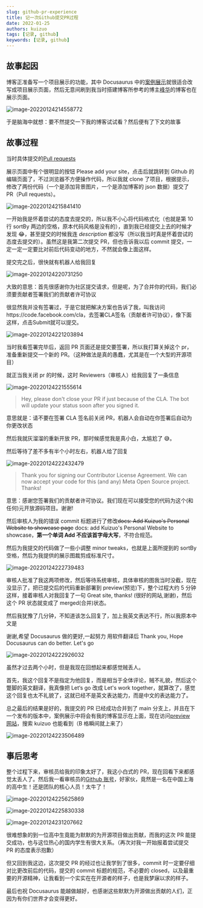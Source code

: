 ```yaml
---
slug: github-pr-experience
title: 记一次Github提交PR过程
date: 2022-01-25
authors: kuizuo
tags: [记录, github]
keywords: [记录, github]
---
```


## 故事起因

博客正准备写一个项目展示的功能，其中 Docusaurus 中的[案例展示](https://docusaurus.io/zh-CN/showcase)就很适合改写成项目展示页面，然后无意间刷到我当时搭建博客所参考的博主[峰华](https://zxuqian.cn/)的博客也在展示页面。

![image-20220124214558772](https://img.kuizuo.me/20220124214558.png)

于是脑海中就想：要不然提交一下我的博客试试看？然后便有了下文的故事

<!-- truncate -->

## 故事过程

当时具体提交的[Pull requests](https://github.com/facebook/docusaurus/pull/6458)

展示页面中有个很明显的按钮 Please add your site，点击后就跳转到 Github 的编辑页面了，不过浏览器不方便操作代码，所以我就 clone 了项目，根据提示，修改了两份代码（一个是添加背景图片，一个是添加博客的 json 数据）提交了 PR（Pull requests）。

![image-20220124215841410](https://img.kuizuo.me/20220124215841.png)

一开始我是怀着尝试的态度去提交的，所以我不小心将代码格式化（也就是第 10 行 sortBy 两边的空格，原本代码风格是没有的），直到我已经提交上去的时候才发现 😂，甚至提交的时候我连 _description_ 都没写（所以我当时真是怀着尝试的态度去提交的）。虽然这是我第二次提交 PR，但也告诉我以后 commit 提交，一定一定一定要比对前后代码变动的地方，不然就会像上面这样。

提交完之后，很快就有机器人给我回复

![image-20220124220731250](https://img.kuizuo.me/20220124220731.png)

大致的意思：首先很感谢你为社区提交请求，但是呢，为了合并你的代码，我们必须要贡献者签署我们的贡献者许可协议

很显然我并没有签署过，于是它就把解决方案也告诉了我，叫我访问https://code.facebook.com/cla，去签署CLA签名（贡献者许可协议），像下面这样，点击Submit就可以提交。

![image-20220124221203894](https://img.kuizuo.me/20220124221203.png)

当时我看签署完毕后，返回 PR 页面还是提交要签署，所以我打算关掉这个 pr，准备重新提交一个新的 PR。（这种做法是真的愚蠢，尤其是在一个大型的开源项目）

就正当我关闭 pr 的时候，这时 Reviewers（审核人）给我回复了一条信息

![image-20220124221555614](https://img.kuizuo.me/20220124221555.png)

> Hey, please don't close your PR if just because of the CLA. The bot will update your status soon after you signed it.

意思就是：请不要在签署 CLA 签名前关闭 PR，机器人会自动在你签署后自动为你更改状态

然后我就灰溜溜的重新开放 PR，那时候感觉我是真小白，太尴尬了 😅。

然后等待了差不多有半个小时左右，机器人给了回复

![image-20220124222432479](https://img.kuizuo.me/20220124222432.png)

> Thank you for signing our Contributor License Agreement. We can now accept your code for this (and any) Meta Open Source project. Thanks!

意思：感谢您签署我们的贡献者许可协议。我们现在可以接受您的代码为这个(和任何)元开放源码项目。谢谢!

然后审核人为我的错误 commit 标题进行了修改~~docs: Add Kuizuo's Personal Website to showcase page~~ docs: add Kuizuo's Personal Website to showcase，**第一个单词 Add 不应该首字母大写**，不符合规范。

然后为我提交的代码做了一些小调整 minor tweaks，也就是上面所提到的 sortBy 空格，然后为我提供的展示图裁剪成标准尺寸。

![image-20220124222739483](https://img.kuizuo.me/20220124222739.png)

审核人批准了我这两项修改，然后等待系统审核，具体审核的图我当时没截，现在没显示了，把已提交后的代码重新部署到 preview(预览)下，整个过程大约 5 分钟这样，接着审核人对我回复了一句 Great site, thanks! (很好的网站,谢谢)，然后这个 PR 状态就变成了 merged(合并)状态。

然后我犹豫了几分钟，不知道该怎么回复了，加上我英文表达不行，所以我原本中文是

谢谢,希望 Docusaurus 做的更好,一起努力 用软件翻译后 Thank you, Hope Docusaurus can do better. Let's go

![image-20220124222926032](https://img.kuizuo.me/20220124222926.png)

虽然才过去两个小时，但是我现在回想起来都感觉贼丢人。

首先，我这个回复不是指定为他回复，而是相当于全体评论，贼不礼貌，然后这个蹩脚的英文翻译，我真像把 Let‘s go 改成 Let's work together，就算改了，感觉这个回复也太不礼貌了，这就已经不是英文表达能力，而是中文的表达能力了。

总之最后的结果是好的，我提交的 PR 已经成功合并到了 main 分支上，并且在下一个发布的版本中，案例展示中将会有我的博客显示在上面，现在访问[preview 网站](https://deploy-preview-6458--docusaurus-2.netlify.app/showcase/?name=kuizuo)，搜索 kuizuo 也能看到（B 格瞬间就上来了）

![image-20220124223506489](https://img.kuizuo.me/20220124223506.png)

## 事后思考

整个过程下来，审核员给我的印象太好了，我这小白式的 PR，现在回看下来都感觉太丢人了。然后我一看审核员的[Github 账号](https://github.com/Josh-Cena)，好家伙，竟然是一名在中国上海的高中生！还是团队的核心人员！太牛了！

![image-20220124225625869](https://img.kuizuo.me/20220124225625.png)

![image-20220124225830338](https://img.kuizuo.me/20220124225830.png)

![image-20220124231207662](https://img.kuizuo.me/20220124231207.png)

很难想象的到一位高中生竟能为默默的为开源项目做出贡献，而我的这次 PR 能提交成功，也与这位热心的国内学生有很大关系。（再次对我一开始报着尝试提交 PR 的态度表示抱歉）

但又回到我这边，这次提交 PR 的经过也让我学到了很多，commit 时一定要仔细对比更改前后的代码，提交的 commit 标题的规范，不必要的 closed，以及最重要的开源精神，让我看到一个实实在在开源者的样子，也是我梦寐以求的样子。

最后也祝 Docusaurus 能越做越好，也感谢这些默默为开源做出贡献的人们，正因为有你们世界才会变得更好。
